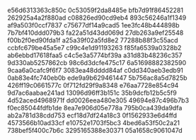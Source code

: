 e56d6313363c850c
0c53059f2da8485e
bfb7d91f86452281
262925a4a2f880ad
c08826ed90cd9eb4
893c56246a1f1349
af9a503f0ccf7837
c75677df14a9cad5
1ee3fc48b444898b
7b7bf410ddd079b3
fa22a51d43dd069d
27db263a9ef25548
f00b2f0ed90fda1f
a25a39f02a5fd8e2
77288b88f3c55acd
ccbfc679be45a5e7
c99c4e1d91193263
f85fa6539a0328b2
ab6ebbd17618faa5
c4c5e3a5774bf39a
a31d83b48236c357
9d330ab5257862cb
98c6d3dcfe475c17
6a51698882382590
9caa6a0cafc9f6f7
3083ea48dddd84af
c0dd340aeb3edb91
0ab83e4fc740eb0b
ede9a9b629461447
5b756ac8a5d7825b
426ff19c0661577c
0f712fd29f9a8348
e76aa7728e854c94
9d7ac6aabae241ad
13096d96ff3b151c
35b9dcfb12b5c5f9
4d52aced4968971f
dd0026eea480e305
49694e87c496b7b3
f0ec85044fdfb1de
8ea7e906d05e778a
795b0ca439da9dfa
ab2a781d38cdd753
ecf18d7df24a18c3
0f1562933e6d4ffd
4573566b10ad33cf
e10752e1703f5bc3
4bed6a53f50c2a21
738bef5f400c7b6c
3295165388e30371
05a1658c9061047d
